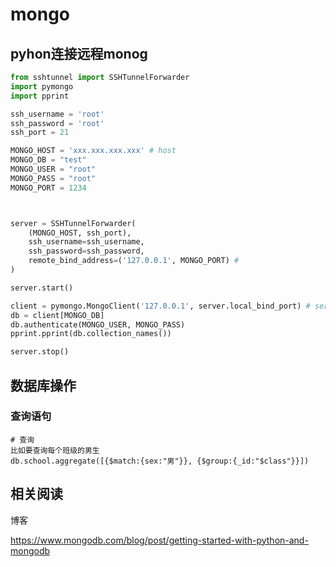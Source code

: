 # mongo

## pyhon连接远程monog

```python
from sshtunnel import SSHTunnelForwarder
import pymongo
import pprint

ssh_username = 'root'
ssh_password = 'root'
ssh_port = 21

MONGO_HOST = 'xxx.xxx.xxx.xxx' # host
MONGO_DB = "test"
MONGO_USER = "root"
MONGO_PASS = "root"
MONGO_PORT = 1234



server = SSHTunnelForwarder(
    (MONGO_HOST, ssh_port),
    ssh_username=ssh_username,
    ssh_password=ssh_password,
    remote_bind_address=('127.0.0.1', MONGO_PORT) # 
)

server.start()

client = pymongo.MongoClient('127.0.0.1', server.local_bind_port) # server.local_bind_port is assigned local port
db = client[MONGO_DB]
db.authenticate(MONGO_USER, MONGO_PASS)
pprint.pprint(db.collection_names())

server.stop()
```



## 数据库操作

### 查询语句

```
# 查询
比如要查询每个班级的男生
db.school.aggregate([{$match:{sex:"男"}}, {$group:{_id:"$class"}}])
```



## 相关阅读

博客

https://www.mongodb.com/blog/post/getting-started-with-python-and-mongodb





